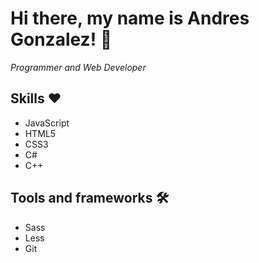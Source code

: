 # Hi there, my name is Andres Gonzalez! 👋

_Programmer and Web Developer_

## Skills ❤️
* JavaScript 
* HTML5
* CSS3
* C#
* C++
## Tools and frameworks 🛠️
* Sass
* Less
* Git


<!--
**AndresG0nzal3z/AndresG0nzal3z** is a ✨ _special_ ✨ repository because its `README.md` (this file) appears on your GitHub profile.

Here are some ideas to get you started:

- 🔭 I’m currently working on ...
- 🌱 I’m currently learning ...
- 👯 I’m looking to collaborate on ...
- 🤔 I’m looking for help with ...
- 💬 Ask me about ...
- 📫 How to reach me: ...
- 😄 Pronouns: ...
- ⚡ Fun fact: ...
-->

